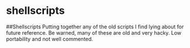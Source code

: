 shellscripts
===========

##Shellscripts
Putting together any of the old scripts I find lying about for future reference. Be warned, many of these are old and very hacky. Low portability and not well commented. 
